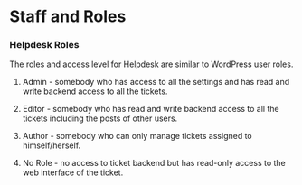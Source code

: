 # Staff and Roles

### Helpdesk Roles
The roles and access level for Helpdesk are similar to WordPress user roles.

1. Admin - somebody who has access to all the settings and has read and write backend access to all the tickets.

2. Editor - somebody who has read and write backend access to all the tickets including the posts of other users.

3. Author - somebody who can only manage tickets assigned to himself/herself.

4. No Role - no access to ticket backend but has read-only access to the web interface of the ticket.




